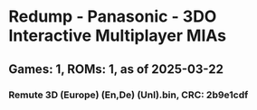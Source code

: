 # Redump - Panasonic - 3DO Interactive Multiplayer MIAs
## Games: 1, ROMs: 1, as of 2025-03-22

### Remute 3D (Europe) (En,De) (Unl).bin, CRC: 2b9e1cdf
